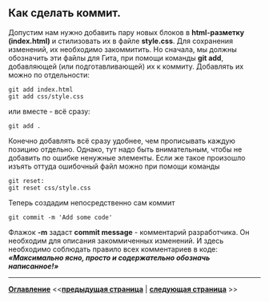 ## Как сделать коммит.
Допустим нам нужно добавить пару новых блоков в **html-разметку (index.html)** и стилизовать их в файле **style.css**. Для сохранения изменений, их необходимо закоммитить. Но сначала, мы должны обозначить эти файлы для Гита, при помощи команды **git add**, добавляющей (или подготавливающей) их к коммиту. Добавлять их можно по отдельности:

```
git add index.html
git add css/style.css
```
или вместе - всё сразу:

`git add .`

Конечно добавлять всё сразу удобнее, чем прописывать каждую позицию отдельно. Однако, тут надо быть внимательным, чтобы не добавить по ошибке ненужные элементы. Если же такое произошло изъять оттуда ошибочный файл можно при помощи команды

```
git reset:
git reset css/style.css
```
Теперь создадим непосредственно сам коммит

`git commit -m 'Add some code'`

Флажок **-m** задаст **commit message** - комментарий разработчика. Он необходим для описания закоммиченных изменений. И здесь необходимо соблюдать правило всех комментариев в коде: ***«Максимально ясно, просто и содержательно обозначь написанное!»***

---
**[Оглавление](./readme.md)**  <<**[предыдущая страница](./preparing-files.md)**  |  **[следующая страница](./viewing-commits.md)** >>